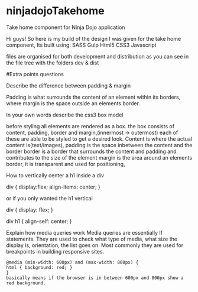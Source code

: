 # ninjadojoTakehome
Take home component for Ninja Dojo application

Hi guys!
So here is my build of the design I was given for the take home component,
Its built using:
  SASS
  Gulp
  Html5
  CSS3
  Javascript
  
files are organised for both development and distribution as you can see in the file tree with the folders dev & dist

#Extra points questions

Describe the difference between padding & margin

  Padding is what surrounds the content of an element within its borders,
   where margin is the space outside an elements border.
   
In your own words describe the css3 box model

  before styling all elements are rendered as a box. the box consists of 
  content, padding, border and margin,(innermost -> outermost) each of these are able to be styled to
  get a desired look. 
  Content is where the actual content is(text/images),
  padding is the space inbetween the content and the border
  border is a border that surrounds the content and padding and contributes to the size of the element
  margin is the area around an elements border, it is transparent and used for positioning,
  
How to vertically center a h1 inside a div

  div {
  display:flex;
  align-items: center; 
  }
  
  or if you only wanted the h1 vertical
  
  div {
  display: flex;
  }
  
  div h1 {
  align-self: center;
  }
  
  Explain how media queries work 
    Media queries are essentially If statements. They are used to check what type of media, 
    what size the display is, orientation, the list goes on. Most commonly they are used
    for breakpoints in building responsive sites. 
    
    @media (min-width: 600px) and (max-width: 800px) {
    html { background: red; }
    }
    basically means if the browser is in between 600px and 800px show a red background.
  



